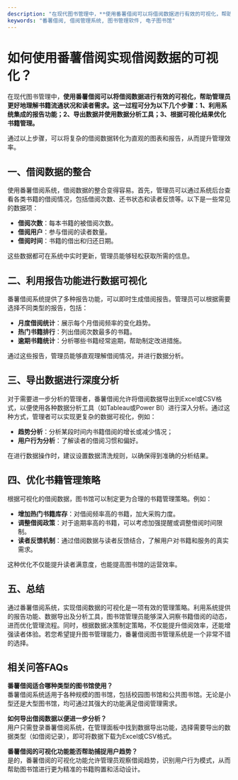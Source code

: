 ```yaml
---
description: "在现代图书管理中，**使用番薯借阅可以将借阅数据进行有效的可视化，帮助管理员更好地理解书籍流通状况和读者需求。这一过程可分为以下几个步骤：1、利用系统集成的报告功能；2、导出数据并使用数据分析工具；3、根据可视化结果优化书籍管理。**"
keywords: "番薯借阅, 借阅管理系统, 图书管理软件, 电子图书馆"
---
```

# 如何使用番薯借阅实现借阅数据的可视化？

在现代图书管理中，**使用番薯借阅可以将借阅数据进行有效的可视化，帮助管理员更好地理解书籍流通状况和读者需求。这一过程可分为以下几个步骤：1、利用系统集成的报告功能；2、导出数据并使用数据分析工具；3、根据可视化结果优化书籍管理。**

通过以上步骤，可以将复杂的借阅数据转化为直观的图表和报告，从而提升管理效率。

## 一、借阅数据的整合

使用番薯借阅系统，借阅数据的整合变得容易。首先，管理员可以通过系统后台查看各类书籍的借阅情况，包括借阅次数、还书状态和读者反馈等。以下是一些常见的数据项：

- **借阅次数**：每本书籍的被借阅次数。
- **借阅用户**：参与借阅的读者数量。
- **借阅时间**：书籍的借出和归还日期。

这些数据都可在系统中实时更新，管理员能够轻松获取所需的信息。

## 二、利用报告功能进行数据可视化

番薯借阅系统提供了多种报告功能，可以即时生成借阅报告。管理员可以根据需要选择不同类型的报告，包括：

- **月度借阅统计**：展示每个月借阅频率的变化趋势。
- **热门书籍排行**：列出借阅次数最多的书籍。
- **逾期书籍统计**：分析哪些书籍经常逾期，帮助制定改进措施。

通过这些报告，管理员能够直观理解借阅情况，并进行数据分析。

## 三、导出数据进行深度分析

对于需要进一步分析的管理者，番薯借阅允许将借阅数据导出到Excel或CSV格式，以便使用各种数据分析工具（如Tableau或Power BI）进行深入分析。通过这种方式，管理者可以实现更复杂的数据可视化，例如：

- **趋势分析**：分析某段时间内书籍借阅的增长或减少情况；
- **用户行为分析**：了解读者的借阅习惯和偏好。

在进行数据操作时，建议设置数据清洗规则，以确保得到准确的分析结果。

## 四、优化书籍管理策略

根据可视化的借阅数据，图书馆可以制定更为合理的书籍管理策略。例如：

- **增加热门书籍库存**：对借阅频率高的书籍，加大采购力度。
- **调整借阅政策**：对于逾期率高的书籍，可以考虑加强提醒或调整借阅时间限制。
- **读者反馈机制**：通过借阅数据与读者反馈结合，了解用户对书籍和服务的真实需求。

这种优化不仅能提升读者满意度，也能提高图书馆的运营效率。

## 五、总结

通过番薯借阅系统，实现借阅数据的可视化是一项有效的管理策略。利用系统提供的报告功能、数据导出及分析工具，图书馆管理员能够深入洞察书籍借阅的动态，进而优化管理流程。同时，根据数据决策制定策略，不仅能提升借阅效率，还能增强读者体验。若您希望提升图书管理能力，番薯借阅图书管理系统是一个非常不错的选择。

## 相关问答FAQs

**番薯借阅适合哪种类型的图书馆使用？**  
番薯借阅系统适用于各种规模的图书馆，包括校园图书馆和公共图书馆。无论是小型还是大型图书馆，均可通过其强大的功能满足借阅管理需求。

**如何导出借阅数据以便进一步分析？**  
用户只需登录番薯借阅系统，在管理面板中找到数据导出功能，选择需要导出的数据类型（如借阅记录），即可将数据下载为Excel或CSV格式。

**番薯借阅的可视化功能能否帮助捕捉用户趋势？**  
是的，番薯借阅的可视化功能允许管理员观察借阅趋势，识别用户行为模式，从而帮助图书馆进行更为精准的书籍购置和活动设计。
